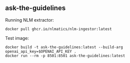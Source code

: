## ask-the-guidelines

Running NLM extractor:
```
docker pull ghcr.io/nlmatics/nlm-ingestor:latest
```

Test image:
```
docker build -t ask-the-guidelines:latest --build-arg openai_api_key=$OPENAI_API_KEY .
docker run --rm -p 8501:8501 ask-the-guidelines:latest
```
